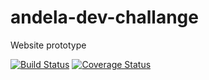 # andela-dev-challange
Website prototype


[![Build Status](https://travis-ci.org/niomwungeri-fabrice/andela-dev-challange.svg?branch=node-server)](https://travis-ci.org/niomwungeri-fabrice/andela-dev-challange) [![Coverage Status](https://coveralls.io/repos/github/niomwungeri-fabrice/andela-dev-challange/badge.svg?branch=node-server)](https://coveralls.io/github/niomwungeri-fabrice/andela-dev-challange?branch=node-server)


